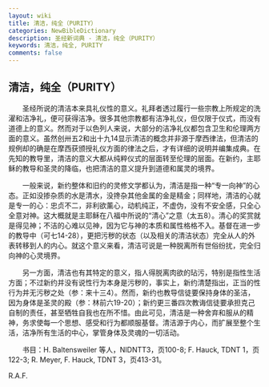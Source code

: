 ```yaml
---
layout: wiki
title: 清洁，纯全（PURITY）
categories: NewBibleDictionary
description: 圣经新词典 - 清洁，纯全（PURITY）
keywords: 清洁，纯全, PURITY
comments: false
---
```


## 清洁，纯全（PURITY）

　　圣经所说的清洁本来具礼仪性的意义。礼拜者透过履行一些宗教上所规定的洗濯和洁净礼，便可获得洁净。很多其他宗教都有洁净礼仪，但仅限于仪式，而没有道德上的意义。然而对于以色列人来说，大部分的洁净礼仪都包含卫生和伦理两方面的意义。虽然创卅五2和出十九14显示清洁的概念并非源于摩西律法，但清洁的规例却的确是在摩西获颁授礼仪方面的律法之后，才有详细的说明并编集成典。在先知的教导里，清洁的意义大都从纯粹仪式的层面转至伦理的层面。在新约，主耶稣的教导和圣灵的降临，也把清洁的意义提升到道德和属灵的境界。

　　一般来说，新约整体和旧约的灵修文学都认为，清洁是指一种“专一向神”的心态。正如没掺杂质的水是清水，没搀杂其他金属的金是精金；同样地，清洁的心就是专一的心：忠贞不二，非利欲薰心，动机纯正，不虚伪，没有不安全感，只全心全意对神。这大概就是主耶稣在八福中所说的“清心”之意（太五8）。清心的奖赏就是得见神；不洁的心难以见神，因为它与神的本质和属性格格不入。基督在进一步的教导中（可七14-28），更把污秽的状态（以及相关的清洁状态）完全从人的外表转移到人的内心。就这个意义来看，清洁可说是一种脱离所有世俗纷扰，完全归向神的心灵境界。

　　另一方面，清洁也有其特定的意义，指人得脱离肉欲的玷污，特别是指性生活方面；不过新约并没有说性行为本身是污秽的，事实上，新约清楚指出，正当的性行为并无污秽之处（参：来十三4）。然而，新约也教导信徒要保持身体的圣洁，因为身体是圣灵的殿（参：林前六19-20）；新约更三番四次教诲信徒要承担克己自制的责任，甚至牺牲自我也在所不惜。由此可见，清洁是一种舍弃和服从的精神，务求使每一个思想、感受和行为都顺服基督。清洁源于内心，而扩展至整个生活，洁净所有生活的中心，掌管身体及灵魂的一切活动。

　　书目：H. Baltensweiler 等人，NIDNTT3，页100-8; F. Hauck, TDNT 1，页122-3; R. Meyer, F. Hauck, TDNT 3，页413-31。

R.A.F.








